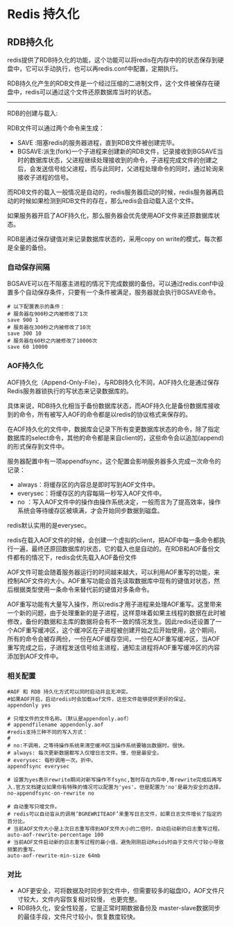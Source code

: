 Redis 持久化
=============

RDB持久化
--------

redis提供了RDB持久化的功能，这个功能可以将redis在内存中的的状态保存到硬盘中，它可以手动执行，也可以再redis.conf中配置，定期执行。

RDB持久化产生的RDB文件是一个经过压缩的二进制文件，这个文件被保存在硬盘中，redis可以通过这个文件还原数据库当时的状态。

--------
RDB的创建与载入:

RDB文件可以通过两个命令来生成：

-  SAVE :阻塞redis的服务器进程，直到RDB文件被创建完毕。
-  BGSAVE:派生(fork)一个子进程来创建新的RDB文件，记录接收到BGSAVE当时的数据库状态，父进程继续处理接收到的命令，子进程完成文件的创建之后，会发送信号给父进程，而与此同时，父进程处理命令的同时，通过轮询来接收子进程的信号。

而RDB文件的载入一般情况是自动的，redis服务器启动的时候，redis服务器再启动的时候如果检测到RDB文件的存在，那么redis会自动载入这个文件。

如果服务器开启了AOF持久化，那么服务器会优先使用AOF文件来还原数据库状态。

RDB是通过保存键值对来记录数据库状态的，采用copy on write的模式，每次都是全量的备份。

### 自动保存间隔

BGSAVE可以在不阻塞主进程的情况下完成数据的备份。可以通过redis.conf中设置多个自动保存条件，只要有一个条件被满足，服务器就会执行BGSAVE命令。

```
# 以下配置表示的条件：
# 服务器在900秒之内被修改了1次
save 900 1
# 服务器在300秒之内被修改了10次
save 300 10
# 服务器在60秒之内被修改了10000次
save 60 10000
```

### AOF持久化

AOF持久化（Append-Only-File），与RDB持久化不同，AOF持久化是通过保存Redis服务器锁执行的写状态来记录数据库的。

具体来说，RDB持久化相当于备份数据库状态，而AOF持久化是备份数据库接收到的命令，所有被写入AOF的命令都是以redis的协议格式来保存的。

在AOF持久化的文件中，数据库会记录下所有变更数据库状态的命令，除了指定数据库的select命令，其他的命令都是来自client的，这些命令会以追加(append)的形式保存到文件中。

服务器配置中有一项appendfsync，这个配置会影响服务器多久完成一次命令的记录：
- always：将缓存区的内容总是即时写到AOF文件中。
- everysec：将缓存区的内容每隔一秒写入AOF文件中。
- no ：写入AOF文件中的操作由操作系统决定，一般而言为了提高效率，操作系统会等待缓存区被填满，才会开始同步数据到磁盘。

redis默认实用的是everysec。

redis在载入AOF文件的时候，会创建一个虚拟的client，把AOF中每一条命令都执行一遍，最终还原回数据库的状态，它的载入也是自动的。在RDB和AOF备份文件都有的情况下，redis会优先载入AOF备份文件

AOF文件可能会随着服务器运行的时间越来越大，可以利用AOF重写的功能，来控制AOF文件的大小。AOF重写功能会首先读取数据库中现有的键值对状态，然后根据类型使用一条命令来替代前的键值对多条命令。

AOF重写功能有大量写入操作，所以redis才用子进程来处理AOF重写。这里带来一个新的问题，由于处理重新的是子进程，这样意味着如果主线程的数据在此时被修改，备份的数据和主库的数据将会有不一致的情况发生。因此redis还设置了一个AOF重写缓冲区，这个缓冲区在子进程被创建开始之后开始使用，这个期间，所有的命令会被存两份，一份在AOF缓存空间，一份在AOF重写缓冲区，当AOF重写完成之后，子进程发送信号给主进程，通知主进程将AOF重写缓冲区的内容添加到AOF文件中。

### 相关配置

```
#AOF 和 RDB 持久化方式可以同时启动并且无冲突。  
#如果AOF开启，启动redis时会加载aof文件，这些文件能够提供更好的保证。 
appendonly yes

# 只增文件的文件名称。（默认是appendonly.aof）  
# appendfilename appendonly.aof 
#redis支持三种不同的写入方式：  
#  
# no:不调用，之等待操作系统来清空缓冲区当操作系统要输出数据时。很快。  
# always: 每次更新数据都写入仅增日志文件。慢，但是最安全。
# everysec: 每秒调用一次。折中。
appendfsync everysec  

# 设置为yes表示rewrite期间对新写操作不fsync,暂时存在内存中,等rewrite完成后再写入.官方文档建议如果你有特殊的情况可以配置为'yes'。但是配置为'no'是最为安全的选择。
no-appendfsync-on-rewrite no  

# 自动重写只增文件。  
# redis可以自动盲从的调用‘BGREWRITEAOF’来重写日志文件，如果日志文件增长了指定的百分比。  
# 当前AOF文件大小是上次日志重写得到AOF文件大小的二倍时，自动启动新的日志重写过程。
auto-aof-rewrite-percentage 100  
# 当前AOF文件启动新的日志重写过程的最小值，避免刚刚启动Reids时由于文件尺寸较小导致频繁的重写。
auto-aof-rewrite-min-size 64mb
```


### 对比
- AOF更安全，可将数据及时同步到文件中，但需要较多的磁盘IO，AOF文件尺寸较大，文件内容恢复相对较慢， 也更完整。
- RDB持久化，安全性较差，它是正常时期数据备份及 master-slave数据同步的最佳手段，文件尺寸较小，恢复数度较快。



